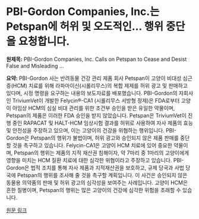 # PBI-Gordon Companies, Inc.는 Petspan에 허위 및 오도적인… 행위 중단을 요청합니다.

**원제목:** PBI-Gordon Companies, Inc. Calls on Petspan to Cease and Desist False and Misleading ...

**요약:** PBI-Gordon 사는 반려동물 건강 관리 제품 회사 Petspan이 고양이 비대성 심근증(HCM) 치료를 위해 라파마이신(시롤리무스)의 복합 제제를 허위 광고 및 판매하고 있다며,  시정 명령을 요구하는 내용의 보도자료를 배포했습니다.  PBI-Gordon의 자회사인 TriviumVet이 개발한 Felycin®-CA1 (시롤리무스 서방형 정제)은 FDA로부터 고양이 아임상 HCM의 심실 비대 관리를 위한 조건부 승인을 받은 유일한 약물이며, Petspan의 제품은 이러한 FDA 승인을 받지 않았습니다.  Petspan은 TriviumVet이 진행 중인 RAPACAT 및 HALT-HCM 임상시험 결과를 허위로 사용하여 자사 제품의 효능 및 안전성을 주장하고 있으며, 이는 고양이의 건강을 위협하는 행위입니다.  PBI-Gordon은 Petspan의 행위가 불법이며,  허위 광고와 승인되지 않은 제품 판매를 중단할 것을 촉구하고 있습니다.  Felycin-CA1은 고양이 HCM 치료에 있어 중요한 약물이며, Petspan의 행위는  제품의 지적 재산권 침해이자,  약 7마리 중 1마리의 고양이에게 영향을 미치는 HCM 질환 치료에 대한 심각한 위협이라고 주장하고 있습니다.  PBI-Gordon은 법적 조치를 통해 자사 제품과 지적재산권을 보호하고,  규제 당국과 사법 당국에 Petspan의 행위를 조사해 줄 것을 촉구할 계획입니다.  이 사건은 승인되지 않은 동물용 의약품의 판매 및 허위 광고의 심각성을 보여주는 사례입니다.  고양이 HCM은 흔한 질병이며,  Petspan의 행위는 많은 고양이의 건강에 심각한 위험을 초래할 수 있습니다.

[원문 링크](https://uk.finance.yahoo.com/news/pbi-gordon-companies-inc-calls-214500818.html)
